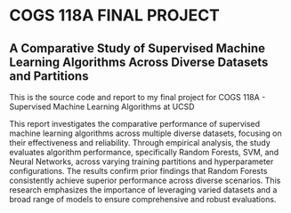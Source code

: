 # COGS 118A FINAL PROJECT
## A Comparative Study of Supervised Machine Learning Algorithms Across Diverse Datasets and Partitions
This is the source code and report to my final project for COGS 118A - Supervised Machine Learning Algorithms at UCSD

This report investigates the comparative performance of supervised machine learning algorithms across multiple diverse datasets, focusing on their effectiveness and reliability. Through empirical analysis, the study evaluates algorithm performance, specifically Random Forests, SVM, and Neural Networks, across varying training partitions and hyperparameter configurations. The results confirm prior findings that Random Forests consistently achieve superior performance across diverse scenarios. This research emphasizes the importance of leveraging varied datasets and a broad range of models to ensure comprehensive and robust evaluations.

